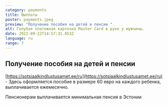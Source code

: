 ```yaml
---
category: payments
title: Выплаты
poster: payments.jpeg
preview: "Получение пособия на детей и пенсии "
alt: Голубая платежная карточка Master Card в руке у мужчины.
date: 2022-09-22T14:57:31.853Z
language: ru
range: 7
---
```


## Получение пособия на детей и пенсии

[https://sotsiaalkindlustusamet.ee/ru](https://sotsiaalkindlustusamet.ee/ru) -
Здесь оформляется пособие в размере 60 евро на каждого ребенка, выплачивается
ежемесячно.

Пенсионерам выплачивается минимальная пенсия в Эстонии
